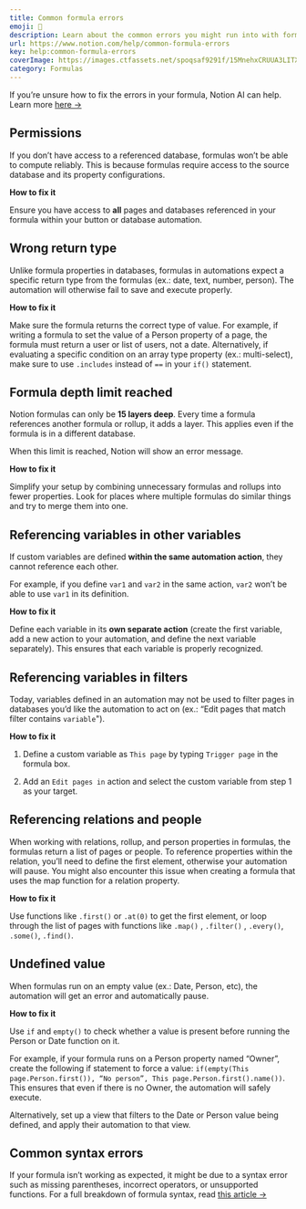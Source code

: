 ```yaml
---
title: Common formula errors
emoji: 🔨
description: Learn about the common errors you might run into with formulas in Notion, and how you can troubleshoot them 🔨
url: https://www.notion.com/help/common-formula-errors
key: help:common-formula-errors
coverImage: https://images.ctfassets.net/spoqsaf9291f/15MnehxCRUUA3LITX21Lar/7c80798bd5cce07c4b492cb6543419c7/Troubleshooting_Reference_Visuals.png
category: Formulas
---
```


If you’re unsure how to fix the errors in your formula, Notion AI can help. Learn more [here →](https://www.notion.com/help/formulas#create-and-edit-formulas-with-Notion-AI)

## Permissions

If you don’t have access to a referenced database, formulas won’t be able to compute reliably. This is because formulas require access to the source database and its property configurations.

**How to fix it**

Ensure you have access to **all** pages and databases referenced in your formula within your button or database automation.

## Wrong return type

Unlike formula properties in databases, formulas in automations expect a specific return type from the formulas (ex.: date, text, number, person). The automation will otherwise fail to save and execute properly.

**How to fix it**

Make sure the formula returns the correct type of value. For example, if writing a formula to set the value of a Person property of a page, the formula must return a user or list of users, not a date. Alternatively, if evaluating a specific condition on an array type property (ex.: multi-select), make sure to use `.includes` instead of `==` in your `if()` statement.

## Formula depth limit reached

Notion formulas can only be **15 layers deep**. Every time a formula references another formula or rollup, it adds a layer. This applies even if the formula is in a different database.

When this limit is reached, Notion will show an error message.

**How to fix it**

Simplify your setup by combining unnecessary formulas and rollups into fewer properties. Look for places where multiple formulas do similar things and try to merge them into one.

## Referencing variables in other variables

If custom variables are defined **within the same automation action**, they cannot reference each other.

For example, if you define `var1` and `var2` in the same action, `var2` won’t be able to use `var1` in its definition.

**How to fix it**

Define each variable in its **own separate action** (create the first variable, add a new action to your automation, and define the next variable separately). This ensures that each variable is properly recognized.

## Referencing variables in filters

Today, variables defined in an automation may not be used to filter pages in databases you’d like the automation to act on (ex.: “Edit pages that match filter contains `variable`").

**How to fix it**

1. Define a custom variable as `This page` by typing `Trigger page` in the formula box.

2. Add an `Edit pages in` action and select the custom variable from step 1 as your target.

## Referencing relations and people

When working with relations, rollup, and person properties in formulas, the formulas return a list of pages or people. To reference properties within the relation, you’ll need to define the first element, otherwise your automation will pause. You might also encounter this issue when creating a formula that uses the map function for a relation property.

**How to fix it**

Use functions like `.first()` or `.at(0)` to get the first element, or loop through the list of pages with functions like `.map()` , `.filter()` , `.every()`, `.some()`, `.find()`.

## Undefined value

When formulas run on an empty value (ex.: Date, Person, etc), the automation will get an error and automatically pause.

**How to fix it**

Use `if` and `empty()` to check whether a value is present before running the Person or Date function on it.

For example, if your formula runs on a Person property named “Owner”, create the following if statement to force a value: `if(empty(This page.Person.first()), “No person”, This page.Person.first().name())`. This ensures that even if there is no Owner, the automation will safely execute.

Alternatively, set up a view that filters to the Date or Person value being defined, and apply their automation to that view.

## Common syntax errors

If your formula isn’t working as expected, it might be due to a syntax error such as missing parentheses, incorrect operators, or unsupported functions. For a full breakdown of formula syntax, read [this article →](https://www.notion.com/help/formula-syntax)
